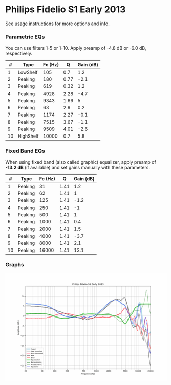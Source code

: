 # Philips Fidelio S1 Early 2013
See [usage instructions](https://github.com/jaakkopasanen/AutoEq#usage) for more options and info.

### Parametric EQs
You can use filters 1-5 or 1-10. Apply preamp of -4.8 dB or -6.0 dB, respectively.

|   # | Type      |   Fc (Hz) |    Q |   Gain (dB) |
|-----|-----------|-----------|------|-------------|
|   1 | LowShelf  |       105 | 0.7  |         1.2 |
|   2 | Peaking   |       180 | 0.77 |        -2.1 |
|   3 | Peaking   |       619 | 0.32 |         1.2 |
|   4 | Peaking   |      4928 | 2.28 |        -4.7 |
|   5 | Peaking   |      9343 | 1.66 |         5   |
|   6 | Peaking   |        63 | 2.9  |         0.2 |
|   7 | Peaking   |      1174 | 2.27 |        -0.1 |
|   8 | Peaking   |      7515 | 3.67 |        -1.1 |
|   9 | Peaking   |      9509 | 4.01 |        -2.6 |
|  10 | HighShelf |     10000 | 0.7  |         5.8 |

### Fixed Band EQs
When using fixed band (also called graphic) equalizer, apply preamp of **-13.2 dB** (if available) and set gains manually with these parameters.

|   # | Type    |   Fc (Hz) |    Q |   Gain (dB) |
|-----|---------|-----------|------|-------------|
|   1 | Peaking |        31 | 1.41 |         1.2 |
|   2 | Peaking |        62 | 1.41 |         1   |
|   3 | Peaking |       125 | 1.41 |        -1.2 |
|   4 | Peaking |       250 | 1.41 |        -1   |
|   5 | Peaking |       500 | 1.41 |         1   |
|   6 | Peaking |      1000 | 1.41 |         0.4 |
|   7 | Peaking |      2000 | 1.41 |         1.5 |
|   8 | Peaking |      4000 | 1.41 |        -3.7 |
|   9 | Peaking |      8000 | 1.41 |         2.1 |
|  10 | Peaking |     16000 | 1.41 |        13.1 |

### Graphs
![](./Philips%20Fidelio%20S1%20Early%202013.png)
